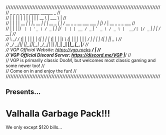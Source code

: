   //////////////////////////////////////////////////////////////////////////////////////////////////  
  //  _   _       _ _           _ _         _____                       ______ _                 	//  
  // | | | |     | | |         | | |       |  __ \                      | ___ \ |                	//  
  // | | | | __ _| | |__   __ _| | | __ _  | |  \/ __ _ _ __ ___   ___  | |_/ / | __ _ _   _ ___ 	//  
  // | | | |/ _` | | '_ \ / _` | | |/ _` | | | __ / _` | '_ ` _ \ / _ \ |  __/| |/ _` | | | / __|	//  
  // \ \_/ / (_| | | | | | (_| | | | (_| | | |_\ \ (_| | | | | | |  __/ | |   | | (_| | |_| \__ \	//  
  //  \___/ \__,_|_|_| |_|\__,_|_|_|\__,_|  \____/\__,_|_| |_| |_|\___| \_|   |_|\__,_|\__, |___/	//  
  //  VGP Official Website: https://vgp.rocks                                           __/ |    	//  
  //  VGP Official Discord Server: https://discord.me/VGP                              |___/    	//  
  //	VGP is primarily classic DooM, but welcomes most classic gaming and some newer too!			    //  
  //	Come on in and enjoy the fun! 																                              //  
  //////////////////////////////////////////////////////////////////////////////////////////////////  
## Presents...  
# Valhalla Garbage Pack!!!  
We only except $120 bills...  
